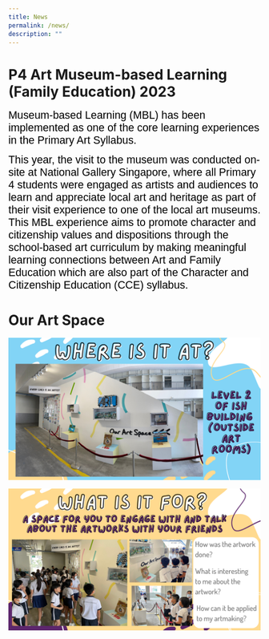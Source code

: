 ```yaml
---
title: News
permalink: /news/
description: ""
---
```

# P4 Art Museum-based Learning (Family Education) 2023

<span style="font-size:16.0pt;font-family:Arial;color:black">Museum-based Learning (MBL) has been implemented as one of the core learning experiences in the Primary Art Syllabus.

<span style="font-size:16.0pt;font-family:Arial;color:black">This year, the visit to the museum was conducted on-site at National Gallery Singapore, where all Primary 4 students were engaged as artists and audiences to learn and appreciate local art and heritage as part of their visit experience to one of the local art museums. This MBL experience aims to promote character and citizenship values and dispositions through the school-based art curriculum by making meaningful learning connections between Art and Family Education which are also part of the Character and Citizenship Education (CCE) syllabus.



# Our Art Space
![](/images/Slide2.png)

![](/images/Slide5.png)